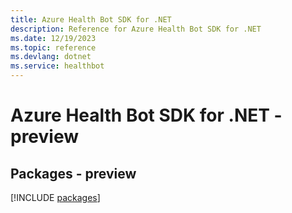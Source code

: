 ```yaml
---
title: Azure Health Bot SDK for .NET
description: Reference for Azure Health Bot SDK for .NET
ms.date: 12/19/2023
ms.topic: reference
ms.devlang: dotnet
ms.service: healthbot
---
```

# Azure Health Bot SDK for .NET - preview
## Packages - preview
[!INCLUDE [packages](health-bot-index.md)]